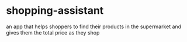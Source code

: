 # shopping-assistant
an app that helps shoppers to find their products in the supermarket and gives them the total price as they   shop
